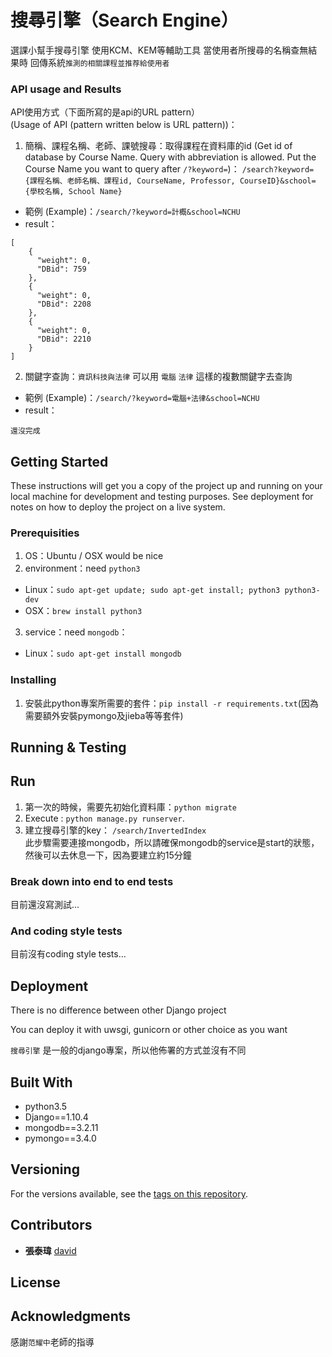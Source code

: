 # 搜尋引擎（Search Engine）

選課小幫手搜尋引擎
使用KCM、KEM等輔助工具
當使用者所搜尋的名稱查無結果時
回傳系統`推測的相關課程並推荐給使用者`

### API usage and Results

API使用方式（下面所寫的是api的URL pattern）  
(Usage of API (pattern written below is URL pattern))：

1. 簡稱、課程名稱、老師、課號搜尋：取得課程在資料庫的id (Get id of database by Course Name. Query with abbreviation is allowed. Put the Course Name you want to query after `/?keyword=`)： `/search?keyword={課程名稱、老師名稱、課程id, CourseName, Professor, CourseID}&school={學校名稱, School Name}`
  * 範例 (Example)：`/search/?keyword=計概&school=NCHU`
  * result：
  ```
  [
      {
        "weight": 0,
        "DBid": 759
      },
      {
        "weight": 0,
        "DBid": 2208
      },
      {
        "weight": 0,
        "DBid": 2210
      }
  ]
  ```

2. 關鍵字查詢：`資訊科技與法律` 可以用 `電腦` `法律` 這樣的複數關鍵字去查詢
  * 範例 (Example)：`/search/?keyword=電腦+法律&school=NCHU`
  * result：
  ```
  還沒完成
  ```
## Getting Started

These instructions will get you a copy of the project up and running on your local machine for development and testing purposes. See deployment for notes on how to deploy the project on a live system.

### Prerequisities

1. OS：Ubuntu / OSX would be nice
2. environment：need `python3`
  * Linux：`sudo apt-get update; sudo apt-get install; python3 python3-dev`
  * OSX：`brew install python3`
3. service：need `mongodb`：
  * Linux：`sudo apt-get install mongodb`

### Installing

1. 安裝此python專案所需要的套件：`pip install -r requirements.txt`(因為需要額外安裝pymongo及jieba等等套件)

## Running & Testing

## Run

1. 第一次的時候，需要先初始化資料庫：`python migrate`
2. Execute : `python manage.py runserver`.
3. 建立搜尋引擎的key： `/search/InvertedIndex`  
此步驟需要連接mongodb，所以請確保mongodb的service是start的狀態，然後可以去休息一下，因為要建立約15分鐘

### Break down into end to end tests

目前還沒寫測試...

### And coding style tests

目前沒有coding style tests...

## Deployment

There is no difference between other Django project

You can deploy it with uwsgi, gunicorn or other choice as you want

`搜尋引擎` 是一般的django專案，所以他佈署的方式並沒有不同

## Built With

* python3.5
* Django==1.10.4
* mongodb==3.2.11
* pymongo==3.4.0


## Versioning

For the versions available, see the [tags on this repository](https://github.com/david30907d/KCM/releases).

## Contributors

* **張泰瑋** [david](https://github.com/david30907d)

## License

## Acknowledgments
感謝`范耀中`老師的指導
